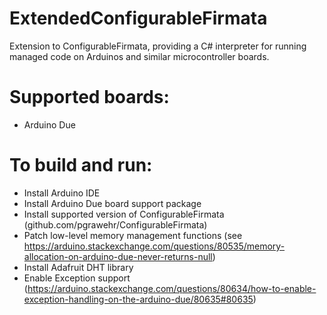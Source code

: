 # ExtendedConfigurableFirmata
Extension to ConfigurableFirmata, providing a C# interpreter for running managed code on Arduinos and similar microcontroller boards.

# Supported boards:
- Arduino Due

# To build and run:
- Install Arduino IDE
- Install Arduino Due board support package
- Install supported version of ConfigurableFirmata (github.com/pgrawehr/ConfigurableFirmata)
- Patch low-level memory management functions (see https://arduino.stackexchange.com/questions/80535/memory-allocation-on-arduino-due-never-returns-null)
- Install Adafruit DHT library
- Enable Exception support (https://arduino.stackexchange.com/questions/80634/how-to-enable-exception-handling-on-the-arduino-due/80635#80635)
